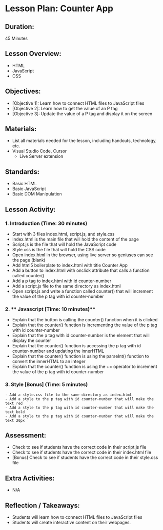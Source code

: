 # Lesson Plan: Counter App

## **Duration:**
45 Minutes

## **Lesson Overview:**
- HTML
- JavaScript
- CSS



## **Objectives:**
- [Objective 1]: Learn how to connect HTML files to JavaScript files
- [Objective 2]: Learn how to get the value of an P tag
- [Objective 3]: Update the value of a P tag and display it on the screen

## **Materials:**
- List all materials needed for the lesson, including handouts, technology, etc.
- Visual Studio Code, Cursor
    - Live Server extension

## **Standards:**
- Basic HTML
- Basic JavaScript
- Basic DOM Manipulation

## **Lesson Activity:**

### 1. **Introduction (Time: 30 minutes)**
   - Start with 3 files index.html, script.js, and style.css
   - Index.html is the main file that will hold the content of the page
   - Script.js is the file that will hold the JavaScript code
   - Style.css is the file that will hold the CSS code
   - Open index.html in the browser, using live server so geniuses can see the page (blank)
   - Add html5 boilerplate to index.html with title Counter App
   - Add a button to index.html with onclick attribute that calls a function called counter()
   - Add a p tag to index.html with id counter-number
   - Add a script.js file to the same directory as index.html
   - Open script.js and write a function called counter() that will increment the value of the p tag with id counter-number

### 2. ** Javascript (Time: 10 minutes)**
   - Explain that the button is calling the counter() function when it is clicked
   - Explain that the counter() function is incrementing the value of the p tag with id counter-number
   - Explain that the p tag with id counter-number is the element that will display the counter
   - Explain that the counter() function is accessing the p tag with id counter-number and updating the innerHTML
   - Explain that the counter() function is using the parseInt() function to convert the innerHTML to an integer
   - Explain that the counter() function is using the += operator to increment the value of the p tag with id counter-number

### 3. **Style [Bonus] (Time: 5 minutes)**
    - Add a style.css file to the same directory as index.html
    - Add a style to the p tag with id counter-number that will make the text red
    - Add a style to the p tag with id counter-number that will make the text bold
    - Add a style to the p tag with id counter-number that will make the text 20px

## **Assessment:**
- Check to see if students have the correct code in their script.js file
- Check to see if students have the correct code in their index.html file
- [Bonus] Check to see if students have the correct code in their style.css file 

## **Extra Activities:**
- N/A

## **Reflection / Takeaways:**
- Students will learn how to connect HTML files to JavaScript files
- Students will create interactive content on their webpages. 
